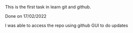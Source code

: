 This is the first task in learn 
git and github.

Done on 17/02/2022

I was able to access the repo using github GUI to do updates
